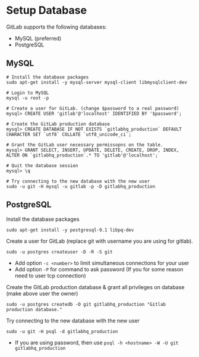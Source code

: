 # Setup Database

GitLab supports the following databases:

* MySQL (preferred)
* PostgreSQL


## MySQL

    # Install the database packages
    sudo apt-get install -y mysql-server mysql-client libmysqlclient-dev

    # Login to MySQL
    mysql -u root -p

    # Create a user for GitLab. (change $password to a real password)
    mysql> CREATE USER 'gitlab'@'localhost' IDENTIFIED BY '$password';

    # Create the GitLab production database
    mysql> CREATE DATABASE IF NOT EXISTS `gitlabhq_production` DEFAULT CHARACTER SET `utf8` COLLATE `utf8_unicode_ci`;

    # Grant the GitLab user necessary permissopns on the table.
    mysql> GRANT SELECT, INSERT, UPDATE, DELETE, CREATE, DROP, INDEX, ALTER ON `gitlabhq_production`.* TO 'gitlab'@'localhost';

    # Quit the database session
    mysql> \q

    # Try connecting to the new database with the new user
    sudo -u git -H mysql -u gitlab -p -D gitlabhq_production

## PostgreSQL

Install the database packages

    sudo apt-get install -y postgresql-9.1 libpq-dev

Create a user for GitLab (replace git with username you are using for gitlab).

    sudo -u postgres createuser -D -R -S git

* Add option `-c <number>` to limit simultaneous connections for your user
* Add option `-P` for command to ask password (If you for some reason need to user tcp connection)

Create the GitLab production database & grant all privileges on database (make above user the owner)

    sudo -u postgres createdb -O git gitlabhq_production "Gitlab production database."

Try connecting to the new database with the new user

    sudo -u git -H psql -d gitlabhq_production

* If you are using password, then use `psql -h <hostname> -W -U git gitlabhq_production`
